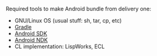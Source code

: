 Required tools to make Android bundle from delivery one:
* GNU/Linux OS (usual stuff: sh, tar, cp, etc)
* [Gradle](https://gradle.org/)
* [Android SDK](https://developer.android.com/studio#cmdline-tools)
* [Android NDK](https://developer.android.com/ndk)
* CL implementation: LispWorks, ECL
